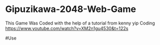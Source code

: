 # Gipuzikawa-2048-Web-Game

This Game Was Coded with the help of a tutorial from kenny yip Coding https://www.youtube.com/watch?v=XM2n1gu4530&t=122s

#Use

